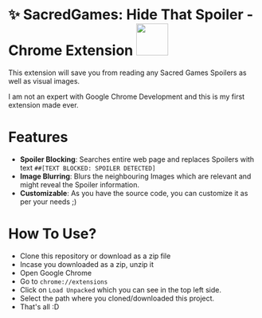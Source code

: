 
# :sparkles: SacredGames: Hide That Spoiler - Chrome Extension <img src="Sacred_Games-Title.png" width="64"/>

This extension will save you from reading any Sacred Games Spoilers as well as visual images. <br/>

I am not an expert with Google Chrome Development and this is my first extension made ever. 

# Features
- **Spoiler Blocking**: Searches entire web page and replaces Spoilers with text `##[TEXT BLOCKED: SPOILER DETECTED]`
- **Image Blurring**: Blurs the neighbouring Images which are relevant and might reveal the Spoiler information.
- **Customizable**: As you have the source code, you can customize it as per your needs ;) 

# How To Use?
- Clone this repository or download as a zip file
- Incase you downloaded as a zip, unzip it
- Open Google Chrome
- Go to `chrome://extensions`
- Click on `Load Unpacked` which you can see in the top left side.
- Select the path where you cloned/downloaded this project.
- That's all :D 
